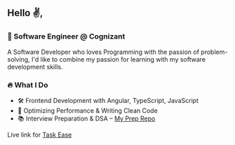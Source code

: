 ## Hello ✌,

### 💼 Software Engineer @ Cognizant

A Software Developer who loves Programming with the passion of problem-solving, I'd like to combine my passion for learning with my software development skills.

### 🔥 What I Do

- 🛠 Frontend Development with Angular, TypeScript, JavaScript
- 🚀 Optimizing Performance & Writing Clean Code
- 📚 Interview Preparation & DSA – [My Prep Repo](https://github.com/maran-t/interview-prep)

Live link for [Task Ease](https://task-ease-454617.appspot.com/)
